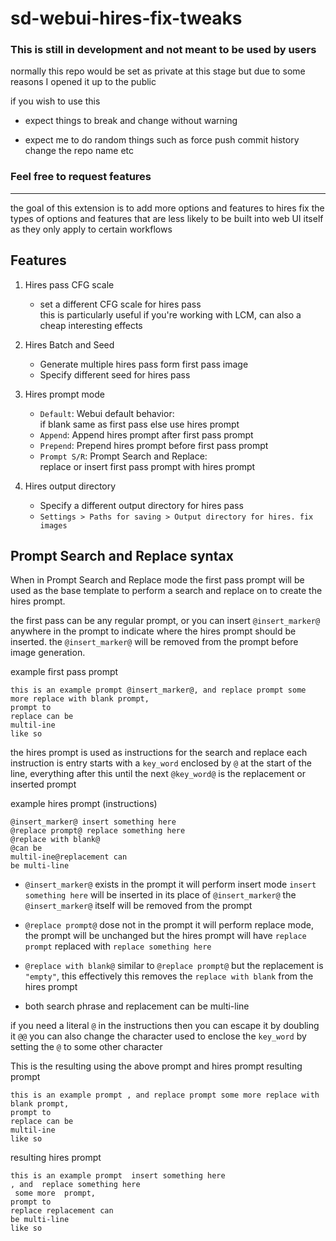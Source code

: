 # sd-webui-hires-fix-tweaks

### This is still in development and not meant to be used by users
normally this repo would be set as private at this stage but due to some reasons I opened it up to the public

if you wish to use this
- expect things to break and change without warning

- expect me to do random things such as force push commit history change the repo name etc

### Feel free to request features

---

the goal of this extension is to add more options and features to hires fix
the types of options and features that are less likely to be built into web UI itself as they only apply to certain workflows

## Features

1. Hires pass CFG scale
   - set a different CFG scale for hires pass<br>this is particularly useful if you're working with LCM, can also a cheap interesting effects

2. Hires Batch and Seed
   - Generate multiple hires pass form first pass image
   - Specify different seed for hires pass

3. Hires prompt mode
   - `Default`: Webui default behavior:<br>if blank same as first pass else use hires prompt 
   - `Append`: Append hires prompt after first pass prompt
   - `Prepend`: Prepend hires prompt before first pass prompt
   - `Prompt S/R`: Prompt Search and Replace:<br>replace or insert first pass prompt with hires prompt

4. Hires output directory
   - Specify a different output directory for hires pass
   - `Settings > Paths for saving > Output directory for hires. fix images`


## Prompt Search and Replace syntax
When in Prompt Search and Replace mode the first pass prompt will be used as the base template to perform a search and replace on to create the hires prompt.

the first pass can be any regular prompt, or you can insert `@insert_marker@` anywhere in the prompt to indicate where the hires prompt should be inserted.
the `@insert_marker@` will be removed from the prompt before image generation.

example first pass prompt
```
this is an example prompt @insert_marker@, and replace prompt some more replace with blank prompt, 
prompt to
replace can be
multil-ine
like so
```

the hires prompt is used as instructions for the search and replace
each instruction is entry starts with a `key_word` enclosed by `@` at the start of the line, everything after this until the next `@key_word@` is the replacement or inserted prompt

example hires prompt (instructions)
```
@insert_marker@ insert something here
@replace prompt@ replace something here
@replace with blank@
@can be
multil-ine@replacement can
be multi-line
```

- `@insert_marker@` exists in the prompt it will perform insert mode `insert something here` will be inserted in its place of `@insert_marker@` the `@insert_marker@` itself will be removed from the prompt

- `@replace prompt@` dose not in the prompt it will perform replace mode, the prompt will be unchanged but the hires prompt will have `replace prompt` replaced with `replace something here`

- `@replace with blank@` similar to `@replace prompt@` but the replacement is `"empty"`, this effectively this removes the `replace with blank` from the hires prompt

- both search phrase and replacement can be multi-line

if you need a literal `@` in the instructions then you can escape it by doubling it `@@`
you can also change the character used to enclose the `key_word` by setting the `@` to some other character

This is the resulting using the above prompt and hires prompt
resulting prompt
```
this is an example prompt , and replace prompt some more replace with blank prompt,
prompt to
replace can be
multil-ine
like so
```

resulting hires prompt
```
this is an example prompt  insert something here
, and  replace something here
 some more  prompt, 
prompt to
replace replacement can
be multi-line
like so
```
